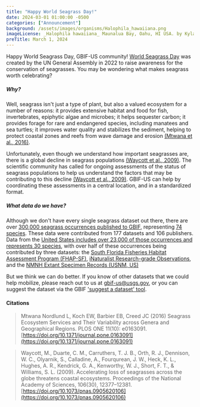 ```yaml
---
title: "Happy World Seagrass Day!" 
date: 2024-03-01 01:00:00 -0500 
categories: ["Announcement"] 
background: /assets/images/organisms/Halophila_hawaiiana.png
imageLicense: _Halophila hawaiiana_ Maunalua Bay, Oahu, HI USA. by Kyla Richards, [CC0](https://creativecommons.org/publicdomain/zero/1.0/)
preTitle: March 1, 2024
---
```


Happy World Seagrass Day, GBIF-US community! [World Seagrass Day](https://www.un.org/en/observances/seagrass-day) was created by the UN General Assembly in 2022 to raise awareness for the conservation of seagrasses. You may be wondering what makes seagrass worth celebrating? 

##### Why?
Well, seagrass isn't just a type of plant, but also a valued ecosystem for a number of reasons: it provides extensive habitat and food for fish, invertebrates, epiphytic algae and microbes; it helps sequester carbon; it provides forage for rare and endangered species, including manatees and sea turtles; it improves water quality and stabilizes the sediment, helping to protect coastal zones and reefs from wave damage and erosion [(Mtwana et al., 2016)](https://doi.org/10.1371/journal.pone.0163091). 

Unfortunately, even though we understand how important seagrasses are, there is a global decline in seagrass populations [(Waycott et al., 2009)](https://doi.org/10.1073/pnas.0905620106 ). The scientific community has called for ongoing assessments of the status of seagrass populations to help us understand the factors that may be contributing to this decline [(Waycott et al., 2009)](https://doi.org/10.1073/pnas.0905620106 ). GBIF-US can help by coordinating these assessments in a central location, and in a standardized format. 

##### What data do we have?
Although we don't have every single seagrass dataset out there, there are over [300,000 seagrass occurrences published to GBIF](https://www.gbif.org/occurrence/charts?taxon_key=2863960&taxon_key=2864083&taxon_key=2864082&taxon_key=2863952&taxon_key=2866112&taxon_key=2866030&taxon_key=2768016&taxon_key=2864050&taxon_key=2864092&taxon_key=2864073&taxon_key=2864085&occurrence_status=present), representing [74 species](https://www.gbif.org/occurrence/taxonomy?taxon_key=2863960&taxon_key=2864083&taxon_key=2864082&taxon_key=2863952&taxon_key=2866112&taxon_key=2866030&taxon_key=2768016&taxon_key=2864050&taxon_key=2864092&taxon_key=2864073&taxon_key=2864085&occurrence_status=present). These data were contributed from 177 datasets and 106 publishers. Data from the [United States includes over 23,000 of those occurrences and represents 30 species](https://www.gbif.us/data/?occurrenceStatus=PRESENT&taxonKey=2863960&taxonKey=2864083&taxonKey=2864082&taxonKey=2863952&taxonKey=2866112&taxonKey=2866030&taxonKey=2768016&taxonKey=2864050&taxonKey=2864092&taxonKey=2864073&taxonKey=2864085&view=TABLE), with over half of these occurrences being contributed by three datasets: the [South Florida Fisheries Habitat Assessment Program (FHAP-SF)](https://www.gbif.org/dataset/85190109-1194-4273-818f-c7cb937a20ea), [iNaturalist Research-grade Observations](https://www.gbif.org/dataset/50c9509d-22c7-4a22-a47d-8c48425ef4a7), and the [NMNH Extant Specimen Records (USNM, US)](https://www.gbif.org/dataset/821cc27a-e3bb-4bc5-ac34-89ada245069d)

But we think we can do better. If you know of other datasets that we could help mobilize, please reach out to us at gbif-us@usgs.gov, or you can suggest the dataset via the GBIF ['suggest a dataset' tool](https://www.gbif.org/suggest-dataset).

#### Citations

> Mtwana Nordlund L, Koch EW, Barbier EB, Creed JC (2016) Seagrass Ecosystem Services and Their Variability across Genera and Geographical Regions. PLOS ONE 11(10): e0163091. [https://doi.org/10.1371/journal.pone.0163091](https://doi.org/10.1371/journal.pone.0163091)

> Waycott, M., Duarte, C. M., Carruthers, T. J. B., Orth, R. J., Dennison, W. C., Olyarnik, S., Calladine, A., Fourqurean, J. W., Heck, K. L., Hughes, A. R., Kendrick, G. A., Kenworthy, W. J., Short, F. T., & Williams, S. L. (2009). Accelerating loss of seagrasses across the globe threatens coastal ecosystems. Proceedings of the National Academy of Sciences, 106(30), 12377–12381. [https://doi.org/10.1073/pnas.0905620106](https://doi.org/10.1073/pnas.0905620106)